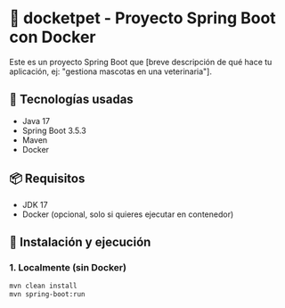 # 🐾 docketpet - Proyecto Spring Boot con Docker

Este es un proyecto Spring Boot que [breve descripción de qué hace tu aplicación, ej: "gestiona mascotas en una veterinaria"].

## 🚀 Tecnologías usadas
- Java 17
- Spring Boot 3.5.3
- Maven
- Docker

## 📦 Requisitos
- JDK 17
- Docker (opcional, solo si quieres ejecutar en contenedor)

## 🔧 Instalación y ejecución

### **1. Localmente (sin Docker)**
```bash
mvn clean install
mvn spring-boot:run
